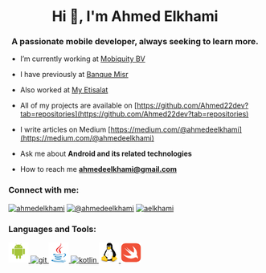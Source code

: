 <h1 align="center">Hi 👋, I'm Ahmed Elkhami</h1>
<h3 align="center">A passionate mobile developer, always seeking to learn more.</h3>

- I’m currently working at [Mobiquity BV](https://www.mobiquity.com/)

- I have previously at [Banque Misr](https://play.google.com/store/apps/developer?id=Banque+Misr)

- Also worked at [My Etisalat](https://play.google.com/store/apps/details?id=com.etisalat&hl=en&gl=US)

- All of my projects are available on [https://github.com/Ahmed22dev?tab=repositories](https://github.com/Ahmed22dev?tab=repositories)

- I write articles on Medium [https://medium.com/@ahmedeelkhami](https://medium.com/@ahmedeelkhami)

- Ask me about **Android and its related technologies**

- How to reach me **ahmedeelkhami@gmail.com**

<h3 align="left">Connect with me:</h3>
<p align="left">
<a href="https://linkedin.com/in/ahmedelkhami" target="blank"><img align="center" src="https://raw.githubusercontent.com/rahuldkjain/github-profile-readme-generator/master/src/images/icons/Social/linked-in-alt.svg" alt="ahmedelkhami" height="30" width="40" /></a>
<a href="https://medium.com/@ahmedeelkhami" target="blank"><img align="center" src="https://raw.githubusercontent.com/rahuldkjain/github-profile-readme-generator/master/src/images/icons/Social/medium.svg" alt="@ahmedeelkhami" height="30" width="40" /></a>
<a href="https://codeforces.com/profile/aelkhami" target="blank"><img align="center" src="https://raw.githubusercontent.com/rahuldkjain/github-profile-readme-generator/master/src/images/icons/Social/codeforces.svg" alt="aelkhami" height="30" width="40" /></a>
</p>

<h3 align="left">Languages and Tools:</h3>
<p align="left"> <a href="https://developer.android.com" target="_blank" rel="noreferrer"> <img src="https://raw.githubusercontent.com/devicons/devicon/master/icons/android/android-original-wordmark.svg" alt="android" width="40" height="40"/> </a> <a href="https://git-scm.com/" target="_blank" rel="noreferrer"> <img src="https://www.vectorlogo.zone/logos/git-scm/git-scm-icon.svg" alt="git" width="40" height="40"/> </a> <a href="https://www.java.com" target="_blank" rel="noreferrer"> <img src="https://raw.githubusercontent.com/devicons/devicon/master/icons/java/java-original.svg" alt="java" width="40" height="40"/> </a> <a href="https://kotlinlang.org" target="_blank" rel="noreferrer"> <img src="https://www.vectorlogo.zone/logos/kotlinlang/kotlinlang-icon.svg" alt="kotlin" width="40" height="40"/> </a> <a href="https://www.linux.org/" target="_blank" rel="noreferrer"> <img src="https://raw.githubusercontent.com/devicons/devicon/master/icons/linux/linux-original.svg" alt="linux" width="40" height="40"/> </a> <a href="https://developer.apple.com/swift/" target="_blank" rel="noreferrer"> <img src="https://raw.githubusercontent.com/devicons/devicon/master/icons/swift/swift-original.svg" alt="swift" width="40" height="40"/> </a> </p>
